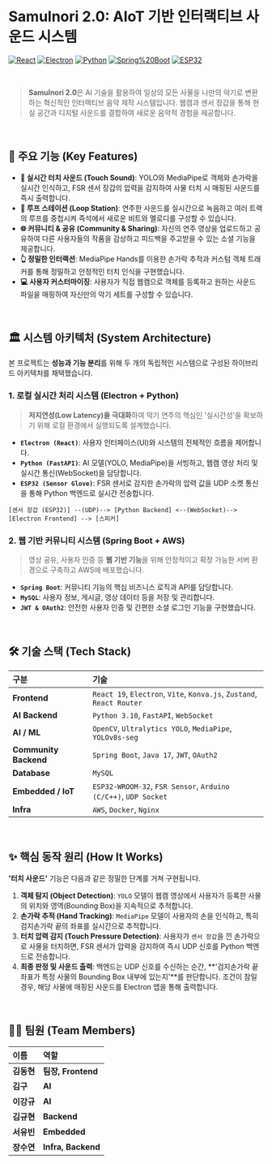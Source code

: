# Samulnori 2.0: AIoT 기반 인터랙티브 사운드 시스템

[![React](https://img.shields.io/badge/React-19-blue?logo=react)](https://react.dev/)
[![Electron](https://img.shields.io/badge/Electron-Desktop-blueviolet?logo=electron)](https://www.electronjs.org/)
[![Python](https://img.shields.io/badge/Python-3.10-blue?logo=python)](https://www.python.org/)
[![Spring%20Boot](https://img.shields.io/badge/Spring%20Boot-3.x-green?logo=spring-boot)](https://spring.io/projects/spring-boot)
[![ESP32](https://img.shields.io/badge/ESP32-IoT-orange)](https://www.espressif.com/en/products/socs/esp32)

<br>

<!-- [프로젝트 동작 GIF 또는 대표 이미지] -->
<!-- 예: <p align="center"><img src="./docs/demo.gif" width="100%"></p> -->
> **Samulnori 2.0**은 AI 기술을 활용하여 일상의 모든 사물을 나만의 악기로 변환하는 혁신적인 인터랙티브 음악 제작 시스템입니다. 웹캠과 센서 장갑을 통해 현실 공간과 디지털 사운드를 결합하여 새로운 음악적 경험을 제공합니다.

<br>

## 🚀 주요 기능 (Key Features)

-   **🎹 실시간 터치 사운드 (Touch Sound)**: YOLO와 MediaPipe로 객체와 손가락을 실시간 인식하고, FSR 센서 장갑의 압력을 감지하여 사물 터치 시 매핑된 사운드를 즉시 출력합니다.
-   **🔁 루프 스테이션 (Loop Station)**: 연주한 사운드를 실시간으로 녹음하고 여러 트랙의 루프를 중첩시켜 즉석에서 새로운 비트와 멜로디를 구성할 수 있습니다.
-   **🌐 커뮤니티 & 공유 (Community & Sharing)**: 자신의 연주 영상을 업로드하고 공유하여 다른 사용자들의 작품을 감상하고 피드백을 주고받을 수 있는 소셜 기능을 제공합니다.
-   **👆 정밀한 인터랙션**: MediaPipe Hands를 이용한 손가락 추적과 커스텀 객체 트래커를 통해 정밀하고 안정적인 터치 인식을 구현했습니다.
-   **💻 사용자 커스터마이징**: 사용자가 직접 웹캠으로 객체를 등록하고 원하는 사운드 파일을 매핑하여 자신만의 악기 세트를 구성할 수 있습니다.

<br>

## 🏛️ 시스템 아키텍처 (System Architecture)

본 프로젝트는 **성능과 기능 분리**를 위해 두 개의 독립적인 시스템으로 구성된 하이브리드 아키텍처를 채택했습니다.

### 1. 로컬 실시간 처리 시스템 (Electron + Python)
> **저지연성(Low Latency)을 극대화**하여 악기 연주의 핵심인 '실시간성'을 확보하기 위해 로컬 환경에서 실행되도록 설계했습니다.

-   **`Electron (React)`**: 사용자 인터페이스(UI)와 시스템의 전체적인 흐름을 제어합니다.
-   **`Python (FastAPI)`**: AI 모델(YOLO, MediaPipe)을 서빙하고, 웹캠 영상 처리 및 실시간 통신(WebSocket)을 담당합니다.
-   **`ESP32 (Sensor Glove)`**: FSR 센서로 감지한 손가락의 압력 값을 UDP 소켓 통신을 통해 Python 백엔드로 실시간 전송합니다.

`[센서 장갑 (ESP32)] --(UDP)--> [Python Backend] <--(WebSocket)--> [Electron Frontend] --> [스피커]`

### 2. 웹 기반 커뮤니티 시스템 (Spring Boot + AWS)
> 영상 공유, 사용자 인증 등 **웹 기반 기능**을 위해 안정적이고 확장 가능한 서버 환경으로 구축하고 AWS에 배포했습니다.

-   **`Spring Boot`**: 커뮤니티 기능의 핵심 비즈니스 로직과 API를 담당합니다.
-   **`MySQL`**: 사용자 정보, 게시글, 영상 데이터 등을 저장 및 관리합니다.
-   **`JWT & OAuth2`**: 안전한 사용자 인증 및 간편한 소셜 로그인 기능을 구현했습니다.

<br>

## 🛠️ 기술 스택 (Tech Stack)

| 구분                | 기술                                                                     |
| :------------------ | :----------------------------------------------------------------------- |
| **Frontend**        | `React 19`, `Electron`, `Vite`, `Konva.js`, `Zustand`, `React Router`     |
| **AI Backend**      | `Python 3.10`, `FastAPI`, `WebSocket`                                    |
| **AI / ML**         | `OpenCV`, `Ultralytics YOLO`, `MediaPipe`, `YOLOv8s-seg`                   |
| **Community Backend**| `Spring Boot`, `Java 17`, `JWT`, `OAuth2`                                |
| **Database**        | `MySQL`                                                                  |
| **Embedded / IoT**  | `ESP32-WROOM-32`, `FSR Sensor`, `Arduino (C/C++)`, `UDP Socket`          |
| **Infra**           | `AWS`, `Docker`, `Nginx`                                                   |

<br>

## ✨ 핵심 동작 원리 (How It Works)

**'터치 사운드'** 기능은 다음과 같은 정밀한 단계를 거쳐 구현됩니다.
1.  **객체 탐지 (Object Detection)**: `YOLO` 모델이 웹캠 영상에서 사용자가 등록한 사물의 위치와 영역(Bounding Box)을 지속적으로 추적합니다.
2.  **손가락 추적 (Hand Tracking)**: `MediaPipe` 모델이 사용자의 손을 인식하고, 특히 검지손가락 끝의 좌표를 실시간으로 추적합니다.
3.  **터치 압력 감지 (Touch Pressure Detection)**: 사용자가 `센서 장갑`을 낀 손가락으로 사물을 터치하면, FSR 센서가 압력을 감지하여 즉시 UDP 신호를 Python 백엔드로 전송합니다.
4.  **최종 판정 및 사운드 출력**: 백엔드는 UDP 신호를 수신하는 순간, **'검지손가락 끝 좌표가 특정 사물의 Bounding Box 내부에 있는지'**를 판단합니다. 조건이 참일 경우, 해당 사물에 매핑된 사운드를 Electron 앱을 통해 출력합니다.

<br>

## 👨‍💻 팀원 (Team Members)

| 이름     | 역할              |
| :------- | :---------------- | 
| **김동현** | **팀장, Frontend**  | 
| **김구**   | **AI**        |
| **이강규** | **AI**        |
| **김규현** | **Backend**    |
| **서유빈** | **Embedded**      |
| **장수연** | **Infra, Backend**     |
